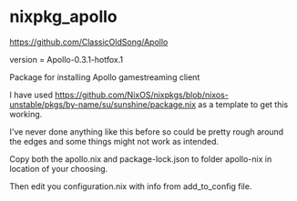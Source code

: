 # nixpkg_apollo

https://github.com/ClassicOldSong/Apollo

version = Apollo-0.3.1-hotfox.1

Package for installing Apollo gamestreaming client 

I have used https://github.com/NixOS/nixpkgs/blob/nixos-unstable/pkgs/by-name/su/sunshine/package.nix as a template to get this working.

I've never done anything like this before so could be pretty rough around the edges and some things might not work as intended.

Copy both the apollo.nix and package-lock.json to folder apollo-nix in location of your choosing.

Then edit you configuration.nix with info from add_to_config file.
